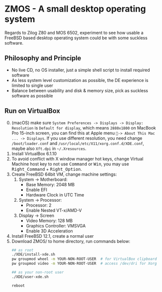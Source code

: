 # ZMOS - A small desktop operating system

Regards to Zilog Z80 and MOS 6502, experiment to see how usable a
FreeBSD based desktop operating system could be with some suckless
software.

## Philosophy and Principle

* No live CD, no OS installer, just a simple shell script to install required software
* As less system level customization as possible, the DE experience is limited to single user
* Balance between usability and disk & memory size, pick as suckless software as possible

## Run on VirtualBox

0. (macOS) make sure `System Preferences -> Displays -> Display: Resolution` is `Default for display`, which means `2880x1800` on MacBook Pro 15-inch screen, you can find this at Apple menu `-> About This Mac ... -> Displays`. If you use different resolution, you need change `/boot/loader.conf` and `/usr/local/etc/X11/xorg.conf.d/XDE.conf`, maybe also `Xft.dpi` in `~/.Xresources`.
1. Install VirtualBox 6.1.10
2. To avoid conflict with X window manager hot keys, change Virtual Machine host key to not use <kbd>Command</kbd> or <kbd>Win</kbd>, you may use <kbd>Right_Command</kbd> + <kbd>Right_Option</kbd>.
3. Create FreeBSD 64bit VM, change machine settings:
   1. System -> Motherboard:
      * Base Memory: 2048 MB
      * Enable EFI
      * Hardware Clock in UTC Time
   2. System -> Processor:
      * Processor: 2
      * Enable Nested VT-x/AMD-V
   3. Display -> Screen
      * Video Memory: 128 MB
      * Graphics Controller: VMSVGA
      * Enable 3D Acceleration
4. Install FreeBSD 12.1, create a normal user
5. Download ZMOS/ to home directory, run commands below:
   ```sh
   ## as root
   ./XDE/install-xde.sh
   pw groupmod wheel -m YOUR-NON-ROOT-USER  # for VirtualBox clipboard sharing, window scaling
   pw groupmod video -m YOUR-NON-ROOT-USER  # access /dev/dri for Xorg 3D acceleration

   ## as your non-root user
   ./XDE/user-xde.sh

   reboot
   ```
